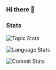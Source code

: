 ### Hi there 👋

<!--
**AlianBlank/alianblank** is a ✨ _special_ ✨ repository because its `README.md` (this file) appears on your GitHub profile.

Here are some ideas to get you started:

- 🔭 I’m currently working on ...
- 🌱 I’m currently learning ...
- 👯 I’m looking to collaborate on ...
- 🤔 I’m looking for help with ...
- 💬 Ask me about ...
- 📫 How to reach me: ...
- 😄 Pronouns: ...
- ⚡ Fun fact: ...
-->

### Stats

![Topic Stats](https://github-readme-stats.vercel.app/api?username=alianblank&show_icons=true&locale=cn&hide_border=true&theme=tokyonight)

![Language Stats](https://github-readme-stats.vercel.app/api/top-langs/?username=alianblank&layout=compact&locale=cn&hide_border=true&theme=tokyonight)

![Commit Stats](https://github-readme-activity-graph.vercel.app/graph?username=alianblank&theme=react-dark&point=66ccff)
